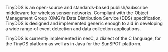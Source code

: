 TinyDDS is an open-source and standards-based publish/subscribe middleware for wireless sensor networks. Compliant with the Object Management Group (OMG)’s Data Distribution Service (DDS) specification, TinyDDS is designed and implemented generic enough to aid in developing a wide range of event detection and data collection applications.

TinyDDS is currently implemented in nesC, a dialect of the C language, for the TinyOS platform as well as in Java for the SunSPOT platform.



